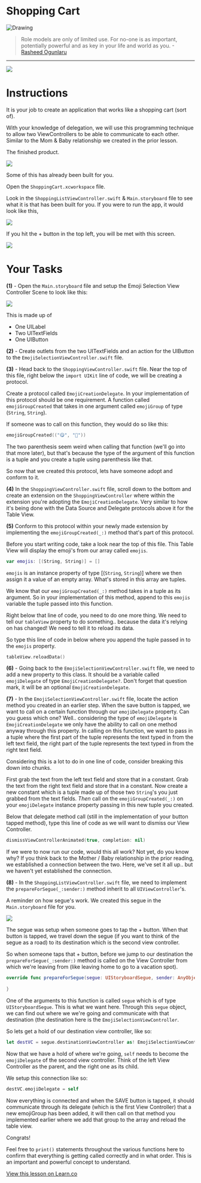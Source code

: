 # Shopping Cart


![Drawing](http://i.imgur.com/KcAYJFV.jpg?1)  

> Role models are only of limited use. For no-one is as important, potentially powerful and as key in your life and world as you. -[Rasheed Ogunlaru](https://en.wikipedia.org/wiki/Rasheed_Ogunlaru)
 
---


![](http://i.imgur.com/2NMfm0Y.png?1)

# Instructions

It is your job to create an application that works like a shopping cart (sort of).

With your knowledge of delegation, we will use this programming technique to allow two ViewControllers to be able to communicate to each other. Similar to the Mom & Baby relationship we created in the prior lesson.

The finished product.

![](http://i.imgur.com/U1ye2GD.png?1)

Some of this has already been built for you. 

Open the `ShoppingCart.xcworkspace` file.

Look in the `ShoppingListViewController.swift` & `Main.storyboard` file to see what it is that has been built for you. If you were to run the app, it would look like this,

![](http://i.imgur.com/ZAIaHU1.png?1)

If you hit the + button in the top left, you will be met with this screen.

![](http://i.imgur.com/XpRs4FY.png?1)

# Your Tasks

**(1)** - Open the `Main.storyboard` file and setup the Emoji Selection View Controller Scene to look like this:

![](http://i.imgur.com/KLFKx3f.png?1)

This is made up of
* One UILabel
* Two UITextFields
* One UIButton

**(2)** - Create outlets from the two UITextFields and an action for the UIButton to the 
`EmojiSelectionViewController.swift` file.

**(3)** - Head back to the `ShoppingViewController.swift` file. Near the top of this file, right below the `import UIKit` line of code, we will be creating a protocol.

Create a protocol called `EmojiCreationDelegate`. In your implementation of this protocol should be one requirement. A function called `emojiGroupCreated` that takes in one argument called `emojiGroup` of type (`String`, `String`).

If someone was to call on this function, they would do so like this:

```swift
emojiGroupCreated(("😋", "🤕"))
```

The two parenthesis seem weird when calling that function (we'll go into that more later), but that's because the type of the argument of this function is a tuple and you create a tuple using parenthesis like that.

So now that we created this protocol, lets have someone adopt and conform to it.

**(4)** In the `ShoppingViewController.swift` file, scroll down to the bottom and create an extension on the `ShoppingViewController` where within the extension you're adopting the `EmojiCreationDelegate`. Very similar to how it's being done with the Data Source and Delegate protocols above it for the Table View.

**(5)** Conform to this protocol within your newly made extension by implementing the `emojiGroupCreated(_:)` method that's part of this protocol. 

Before you start writing code, take a look near the top of this file. This Table View will display the emoji's from our array called `emojis`.

```swift
var emojis: [(String, String)] = []
```

`emojis` is an instance property of type [(`String`, `String`)] where we then assign it a value of an empty array. What's stored in this array are tuples.

We know that our `emojiGroupCreated(_:)` method takes in a tuple as its argument. So in your implementation of this method, append to this `emojis` variable the tuple passed into this function.

Right below that line of code, you need to do one more thing. We need to tell our `tableView` property to do something.. because the data it's relying on has changed! We need to tell it to reload its data. 

So type this line of code in below where you append the tuple passed in to the `emojis` property.

```swift
tableView.reloadData()
```

**(6)** - Going back to the `EmojiSelectionViewController.swift` file, we need to add a new property to this class. It should be a variable called `emojiDelegate` of type `EmojiCreationDelegate?`. Don't forget that question mark, it will be an optional `EmojiCreationDelegate`. 

**(7)** - In the `EmojiSelectionViewController.swift` file, locate the action method you created in an earlier step. When the save button is tapped, we want to call on a certain function through our `emojiDelegate` property. Can you guess which one? Well.. considering the type of `emojiDelegate` is  `EmojiCreationDelegate` we only have the ability to call on one method anyway through this property. In calling on this function, we want to pass in a tuple where the first part of the tuple represents the text typed in from the left text field, the right part of the tuple represents the text typed in from the right text field.

Considering this is a lot to do in one line of code, consider breaking this down into chunks.

First grab the text from the left text field and store that in a constant. Grab the text from the right text field and store that in a constant. Now create a new constant which is a tuple made up of those two `String`'s you just grabbed from the text fields. _Then_ call on the `emojiGroupCreated(_:)` on your `emojiDelegate` instance property passing in this new tuple you created.

Below that delegate method call (still in the implementation of your button tapped method), type this line of code as we will want to dismiss our View Controller.

```swift
dismissViewControllerAnimated(true, completion: nil)
```

If we were to now run our code, would this all work? Not yet, do you know why? If you think back to the Mother / Baby relationship in the prior reading, we established a connection between the two. Here, we've set it all up.. but we haven't yet established the connection.

**(8)** - In the `ShoppingListViewController.swift` file, we need to implement the `prepareForSegue(_:sender:)` method inherit to all `UIViewController`'s.

A reminder on how segue's work. We created this segue in the `Main.storyboard` file for you.

![](http://i.imgur.com/Q8eNidn.png?1)

The segue was setup when someone goes to tap the + button. When that button is tapped, we travel down the segue (if you want to think of the segue as a road) to its destination which is the second view controller.

So when someone taps that + button, before we jump to our destination the `prepareForSegue(_:sender:)` method is called on the View Controller from which we're leaving from (like leaving home to go to a vacation spot). 

```swift
override func prepareForSegue(segue: UIStoryboardSegue, sender: AnyObject?) {
        
}
```

One of the arguments to this function is called `segue` which is of type `UIStoryboardSegue`. This is what we want here. Through this `segue` object, we can find out where we we're going and communicate with that destination (the destination here is the `EmojiSelectionViewController`.

So lets get a hold of our destination view controller, like so:

```swift
let destVC = segue.destinationViewController as! EmojiSelectionViewController
```

Now that we have a hold of where we're going, `self` needs to become the `emojiDelegate` of the second view controller. Think of the left View Controller as the parent, and the right one as its child.

We setup this connection like so:

```swift
destVC.emojiDelegate = self
```

Now everything is connected and when the SAVE button is tapped, it should communicate through its delegate (which is the first View Controller) that a new emojiGroup has been added, it will then call on that method you implemented earlier where we add that group to the array and reload the table view.

Congrats!

Feel free to `print()` statements throughout the various functions here to confirm that everything is getting called correctly and in what order. This is an important and powerful concept to understand.












<a href='https://learn.co/lessons/ProtocolDelegate' data-visibility='hidden'>View this lesson on Learn.co</a>
